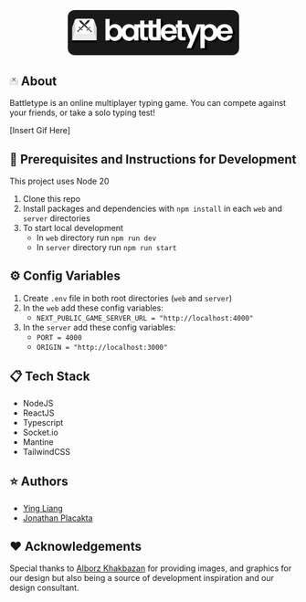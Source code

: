 <p align="center"> 
    <img src="./web/public/logov2.png" style="border-radius: 12px" width="300px" alt="logo">
</p>

## <img src="web\src\app\icon.png" height="15" width="15px" alt="logo"> About
Battletype is an online multiplayer typing game. You can compete against your friends, or take a solo typing test!

[Insert Gif Here]

## 📝 Prerequisites and Instructions for Development
This project uses Node 20

1. Clone this repo
2. Install packages and dependencies with `npm install` in each `web` and `server` directories
3. To start local development
    * In `web` directory run `npm run dev`
    * In `server` directory run `npm run start`

## ⚙️ Config Variables
1. Create `.env` file in both root directories (`web` and `server`)
2. In the `web` add these config variables:
    * `NEXT_PUBLIC_GAME_SERVER_URL = "http://localhost:4000"`
3. In the `server` add these config variables:
    * `PORT = 4000`
    * `ORIGIN = "http://localhost:3000"`

## 📋 Tech Stack
* NodeJS 
* ReactJS 
* Typescript 
* Socket.io 
* Mantine 
* TailwindCSS

## ⭐️ Authors 
* [Ying Liang](https://github.com/YingLiang2)
* [Jonathan Placakta](https://github.com/jonathanplacatka)

## ❤️ Acknowledgements
Special thanks to [Alborz Khakbazan](https://github.com/alborzk) for providing images, and graphics for our design but also being a source of development inspiration and our design consultant.

